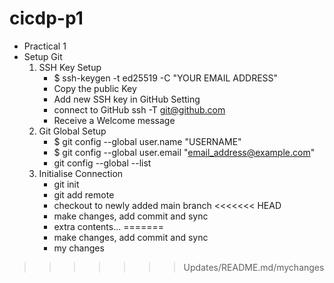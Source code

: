 # cicdp-p1
- Practical 1
- Setup Git
    1. SSH Key Setup
        - $ ssh-keygen -t ed25519 -C "YOUR EMAIL ADDRESS"
        - Copy the public Key
        - Add new SSH key in GitHub Setting
        - connect to GitHub ssh -T git@github.com
        - Receive a Welcome message
    2. Git Global Setup
        - $ git config --global user.name "USERNAME"
        - $ git config --global user.email "email_address@example.com"
        - git config --global --list
    3. Initialise Connection
        - git init
        - git add remote
        - checkout to newly added main branch
<<<<<<< HEAD
        - make changes, add commit and sync
        - extra contents...
=======
        - make changes, add commit and sync 
        - my changes 
>>>>>>> Updates/README.md/mychanges
